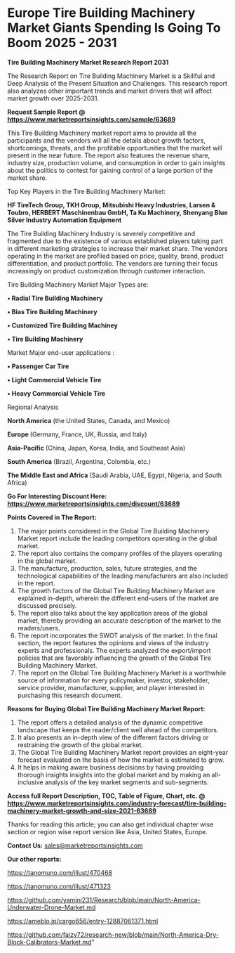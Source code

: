 # Europe Tire Building Machinery Market Giants Spending Is Going To Boom 2025 - 2031

<strong>Tire Building Machinery Market Research Report 2031</strong>

The Research Report on Tire Building Machinery Market is a Skillful and Deep Analysis of the Present Situation and Challenges. This research report also analyzes other important trends and market drivers that will affect market growth over 2025-2031.

<strong>Request Sample Report @ <a href=https://www.marketreportsinsights.com/sample/63689>https://www.marketreportsinsights.com/sample/63689</a></strong>

This Tire Building Machinery market report aims to provide all the participants and the vendors will all the details about growth factors, shortcomings, threats, and the profitable opportunities that the market will present in the near future. The report also features the revenue share, industry size, production volume, and consumption in order to gain insights about the politics to contest for gaining control of a large portion of the market share.

Top Key Players in the Tire Building Machinery Market:

<strong>HF TireTech Group, TKH Group, Mitsubishi Heavy Industries, Larsen & Toubro, HERBERT Maschinenbau GmbH, Ta Ku Machinery, Shenyang Blue Silver Industry Automation Equipment</strong>

The Tire Building Machinery Industry is severely competitive and fragmented due to the existence of various established players taking part in different marketing strategies to increase their market share. The vendors operating in the market are profiled based on price, quality, brand, product differentiation, and product portfolio. The vendors are turning their focus increasingly on product customization through customer interaction.

Tire Building Machinery Market Major Types are:

<strong>• Radial Tire Building Machinery

• Bias Tire Building Machinery

• Customized Tire Building Machiney

• Tire Building Machinery</strong>

Market Major end-user applications :

<strong>• Passenger Car Tire

• Light Commercial Vehicle Tire

• Heavy Commercial Vehicle Tire</strong>

Regional Analysis

</u><strong><b>North America</b></strong> (the United States, Canada, and Mexico)

<strong><b>Europe </b></strong>(Germany, France, UK, Russia, and Italy)

<strong><b>Asia-Pacific</b></strong> (China, Japan, Korea, India, and Southeast Asia)

<strong><b>South America</b></strong> (Brazil, Argentina, Colombia, etc.)

<strong><b>The Middle East and Africa</b></strong> (Saudi Arabia, UAE, Egypt, Nigeria, and South Africa)

<strong>Go For Interesting Discount Here: <a href=https://www.marketreportsinsights.com/discount/63689>https://www.marketreportsinsights.com/discount/63689</a></strong>

<strong>Points Covered in The Report:</strong>
<ol>
  <li>The major points considered in the Global Tire Building Machinery Market report include the leading competitors operating in the global market.</li>
  <li>The report also contains the company profiles of the players operating in the global market.</li>
  <li>The manufacture, production, sales, future strategies, and the technological capabilities of the leading manufacturers are also included in the report.</li>
  <li>The growth factors of the Global Tire Building Machinery Market are explained in-depth, wherein the different end-users of the market are discussed precisely.</li>
  <li>The report also talks about the key application areas of the global market, thereby providing an accurate description of the market to the readers/users.</li>
  <li>The report incorporates the SWOT analysis of the market. In the final section, the report features the opinions and views of the industry experts and professionals. The experts analyzed the export/import policies that are favorably influencing the growth of the Global Tire Building Machinery Market.</li>
  <li>The report on the Global Tire Building Machinery Market is a worthwhile source of information for every policymaker, investor, stakeholder, service provider, manufacturer, supplier, and player interested in purchasing this research document.</li>
</ol>
<strong>Reasons for Buying Global Tire Building Machinery Market Report:</strong>

<ol>
  <li>The report offers a detailed analysis of the dynamic competitive landscape that keeps the reader/client well ahead of the competitors.</li>
  <li>It also presents an in-depth view of the different factors driving or restraining the growth of the global market.</li>
  <li>The Global Tire Building Machinery Market report provides an eight-year forecast evaluated on the basis of how the market is estimated to grow.</li>
  <li>It helps in making aware business decisions by having providing thorough insights insights into the global market and by making an all-inclusive analysis of the key market segments and sub-segments.</li>
</ol>
<strong>Access full Report Description, TOC, Table of Figure, Chart, etc. @ <a href=https://www.marketreportsinsights.com/industry-forecast/tire-building-machinery-market-growth-and-size-2021-63689>https://www.marketreportsinsights.com/industry-forecast/tire-building-machinery-market-growth-and-size-2021-63689</a></strong>


Thanks for reading this article; you can also get individual chapter wise section or region wise report version like Asia, United States, Europe.

<strong>Contact Us:</strong>
sales@marketreportsinsights.com

<strong>Our other reports:</strong>

<a href=https://tanomuno.com/illust/470468>https://tanomuno.com/illust/470468</a>

<a href=https://tanomuno.com/illust/471323>https://tanomuno.com/illust/471323</a>

<a href=https://github.com/yamini231/Research/blob/main/North-America-Underwater-Drone-Market.md>https://github.com/yamini231/Research/blob/main/North-America-Underwater-Drone-Market.md</a>

<a href=https://ameblo.jp/cargo656/entry-12887061371.html>https://ameblo.jp/cargo656/entry-12887061371.html</a>

<a href=https://github.com/faizy72/research-new/blob/main/North-America-Dry-Block-Calibrators-Market.md>https://github.com/faizy72/research-new/blob/main/North-America-Dry-Block-Calibrators-Market.md</a>"
